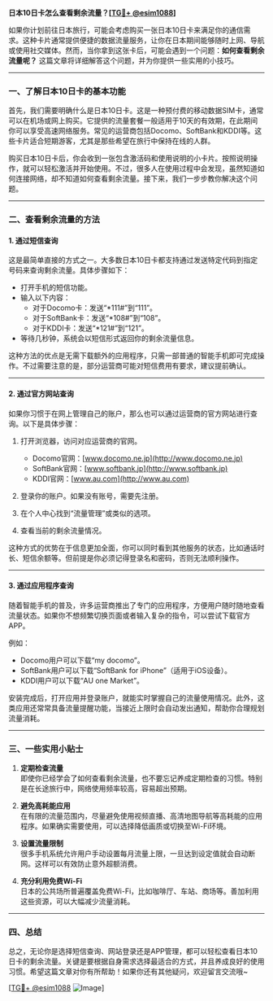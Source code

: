 **日本10日卡怎么查看剩余流量？[[TG💪+ @esim1088](https://t.me/s/esim1088)]**

如果你计划前往日本旅行，可能会考虑购买一张日本10日卡来满足你的通信需求。这种卡片通常提供便捷的数据流量服务，让你在日本期间能够随时上网、导航或使用社交媒体。然而，当你拿到这张卡后，可能会遇到一个问题：**如何查看剩余流量呢？** 这篇文章将详细解答这个问题，并为你提供一些实用的小技巧。

---

### 一、了解日本10日卡的基本功能

首先，我们需要明确什么是日本10日卡。这是一种预付费的移动数据SIM卡，通常可以在机场或网上购买。它提供的流量套餐一般适用于10天的有效期，在此期间你可以享受高速网络服务。常见的运营商包括Docomo、SoftBank和KDDI等。这些卡片适合短期游客，尤其是那些希望在旅行中保持在线的人群。

购买日本10日卡后，你会收到一张包含激活码和使用说明的小卡片。按照说明操作，就可以轻松激活并开始使用。不过，很多人在使用过程中会发现，虽然知道如何连接网络，却不知道如何查看剩余流量。接下来，我们一步步教你解决这个问题。

---

### 二、查看剩余流量的方法

#### 1. **通过短信查询**
  
这是最简单直接的方式之一。大多数日本10日卡都支持通过发送特定代码到指定号码来查询剩余流量。具体步骤如下：

- 打开手机的短信功能。
- 输入以下内容：
  - 对于Docomo卡：发送“*111#”到“111”。
  - 对于SoftBank卡：发送“*108#”到“108”。
  - 对于KDDI卡：发送“*121#”到“121”。
- 等待几秒钟，系统会以短信形式返回你的剩余流量信息。

这种方法的优点是无需下载额外的应用程序，只需一部普通的智能手机即可完成操作。不过需要注意的是，部分运营商可能对短信费用有要求，建议提前确认。

---

#### 2. **通过官方网站查询**

如果你习惯于在网上管理自己的账户，那么也可以通过运营商的官方网站进行查询。以下是具体步骤：

1. 打开浏览器，访问对应运营商的官网。
   - Docomo官网：[www.docomo.ne.jp](http://www.docomo.ne.jp)
   - SoftBank官网：[www.softbank.jp](http://www.softbank.jp)
   - KDDI官网：[www.au.com](http://www.au.com)

2. 登录你的账户。如果没有账号，需要先注册。

3. 在个人中心找到“流量管理”或类似的选项。

4. 查看当前的剩余流量情况。

这种方式的优势在于信息更加全面，你可以同时看到其他服务的状态，比如通话时长、短信余额等。但前提是你必须记得登录名和密码，否则无法顺利操作。

---

#### 3. **通过应用程序查询**

随着智能手机的普及，许多运营商推出了专门的应用程序，方便用户随时随地查看流量状态。如果你不想频繁切换页面或者输入复杂的指令，可以尝试下载官方APP。

例如：
- Docomo用户可以下载“my docomo”。
- SoftBank用户可以下载“SoftBank for iPhone”（适用于iOS设备）。
- KDDI用户可以下载“AU one Market”。

安装完成后，打开应用并登录账户，就能实时掌握自己的流量使用情况。此外，这类应用还常常具备流量提醒功能，当接近上限时会自动发出通知，帮助你合理规划流量消耗。

---

### 三、一些实用小贴士

1. **定期检查流量**  
   即使你已经学会了如何查看剩余流量，也不要忘记养成定期检查的习惯。特别是在长途旅行中，网络使用频率较高，容易超出预期。

2. **避免高耗能应用**  
   在有限的流量范围内，尽量避免使用视频直播、高清地图导航等高耗能的应用程序。如果确实需要使用，可以选择降低画质或切换至Wi-Fi环境。

3. **设置流量限制**  
   很多手机系统允许用户手动设置每月流量上限，一旦达到设定值就会自动断网。这样可以有效防止意外超额消费。

4. **充分利用免费Wi-Fi**  
   日本的公共场所普遍覆盖免费Wi-Fi，比如咖啡厅、车站、商场等。善加利用这些资源，可以大幅减少流量消耗。

---

### 四、总结

总之，无论你是选择短信查询、网站登录还是APP管理，都可以轻松查看日本10日卡的剩余流量。关键是要根据自身需求选择最适合的方式，并且养成良好的使用习惯。希望这篇文章对你有所帮助！如果你还有其他疑问，欢迎留言交流哦~

[[TG💪+ @esim1088](https://t.me/s/esim1088) ![Image](https://i.postimg.cc/4NQfJmqS/Snipaste-2025-05-13-00-14-12.png)]